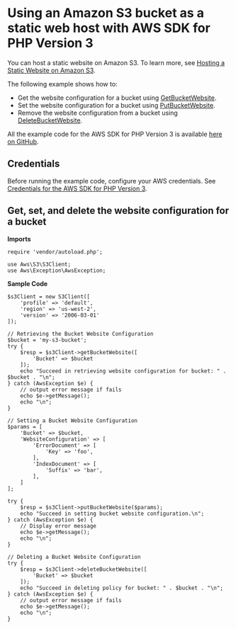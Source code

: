 # Using an Amazon S3 bucket as a static web host with AWS SDK for PHP Version 3<a name="s3-examples-static-web-host"></a>

You can host a static website on Amazon S3\. To learn more, see [Hosting a Static Website on Amazon S3](https://docs.aws.amazon.com/AmazonS3/latest/dev/WebsiteHosting.html)\.

The following example shows how to:
+ Get the website configuration for a bucket using [GetBucketWebsite](https://docs.aws.amazon.com/aws-sdk-php/v3/api/api-s3-2006-03-01.html#getbucketwebsite)\.
+ Set the website configuration for a bucket using [PutBucketWebsite](https://docs.aws.amazon.com/aws-sdk-php/v3/api/api-s3-2006-03-01.html#putbucketwebsite)\.
+ Remove the website configuration from a bucket using [DeleteBucketWebsite](https://docs.aws.amazon.com/aws-sdk-php/v3/api/api-s3-2006-03-01.html#deletebucketwebsite)\.

All the example code for the AWS SDK for PHP Version 3 is available [here on GitHub](https://github.com/awsdocs/aws-doc-sdk-examples/tree/main/php/example_code)\.

## Credentials<a name="credentials"></a>

Before running the example code, configure your AWS credentials\. See [Credentials for the AWS SDK for PHP Version 3](guide_credentials.md)\.

## Get, set, and delete the website configuration for a bucket<a name="get-set-and-delete-the-website-configuration-for-a-bucket"></a>

 **Imports** 

```
require 'vendor/autoload.php';

use Aws\S3\S3Client;  
use Aws\Exception\AwsException;
```

 **Sample Code** 

```
$s3Client = new S3Client([
    'profile' => 'default',
    'region' => 'us-west-2',
    'version' => '2006-03-01'
]);

// Retrieving the Bucket Website Configuration
$bucket = 'my-s3-bucket';
try {
    $resp = $s3Client->getBucketWebsite([
        'Bucket' => $bucket
    ]);
    echo "Succeed in retrieving website configuration for bucket: " . $bucket . "\n";
} catch (AwsException $e) {
    // output error message if fails
    echo $e->getMessage();
    echo "\n";
}

// Setting a Bucket Website Configuration
$params = [
    'Bucket' => $bucket,
    'WebsiteConfiguration' => [
        'ErrorDocument' => [
            'Key' => 'foo',
        ],
        'IndexDocument' => [
            'Suffix' => 'bar',
        ],
    ]
];

try {
    $resp = $s3Client->putBucketWebsite($params);
    echo "Succeed in setting bucket website configuration.\n";
} catch (AwsException $e) {
    // Display error message
    echo $e->getMessage();
    echo "\n";
}

// Deleting a Bucket Website Configuration
try {
    $resp = $s3Client->deleteBucketWebsite([
        'Bucket' => $bucket
    ]);
    echo "Succeed in deleting policy for bucket: " . $bucket . "\n";
} catch (AwsException $e) {
    // output error message if fails
    echo $e->getMessage();
    echo "\n";
}
```